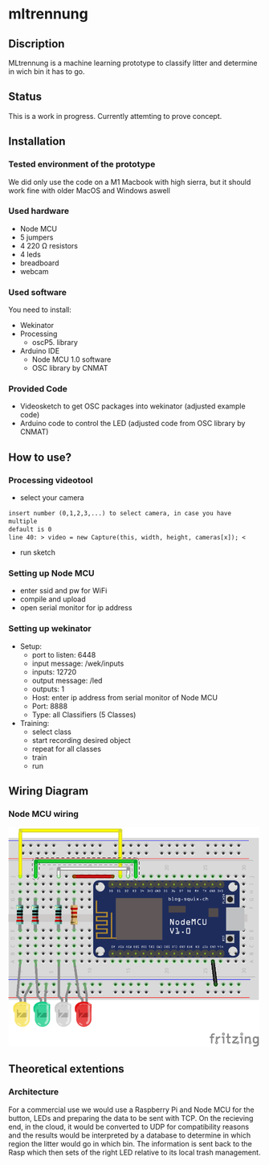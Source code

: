 # mltrennung

## Discription 

MLtrennung is a machine learning prototype to classify litter and determine in wich bin it has to go. 


## Status

This is a work in progress.
Currently attemting to prove concept.

## Installation 

### Tested environment of the prototype 

We did only use the code on a M1 Macbook with high sierra, but it should work fine with older MacOS and Windows aswell 

### Used hardware

- Node MCU 
- 5 jumpers 
- 4 220 Ω resistors 
- 4 leds
- breadboard
- webcam

### Used software 

You need to install:
- Wekinator
- Processing 
    - oscP5. library 
- Arduino IDE
    - Node MCU 1.0 software
    - OSC library by CNMAT

### Provided Code

- Videosketch to get OSC packages into wekinator (adjusted example code)
- Arduino code to control the LED (adjusted code from OSC library by CNMAT)

## How to use? 

### Processing videotool 

- select your camera 
```
insert number (0,1,2,3,...) to select camera, in case you have multiple
default is 0 
line 40: > video = new Capture(this, width, height, cameras[x]); <
```
- run sketch

### Setting up Node MCU 

- enter ssid and pw for WiFi 
- compile and upload 
- open serial monitor for ip address

### Setting up wekinator

- Setup:
    - port to listen: 6448
    - input message: /wek/inputs
    - inputs: 12720
    - output message: /led
    - outputs: 1 
    - Host: enter ip address from serial monitor of Node MCU 
    - Port: 8888
    - Type: all Classifiers (5 Classes)
- Training:
    - select class
    - start recording desired object
    - repeat for all classes
    - train 
    - run

## Wiring Diagram

### Node MCU wiring

<img src="./Aufbau LEDs.png" width="500">

## Theoretical extentions

### Architecture 

For a commercial use we would use a Raspberry Pi and Node MCU for the button, LEDs and preparing the data to be sent with TCP.
On the recieving end, in the cloud, it would be converted to UDP for compatibility reasons and the results would be interpreted by a database to determine in which region the litter would go in which bin. The information is sent back to the Rasp which then sets of the right LED relative to its local trash management. 
